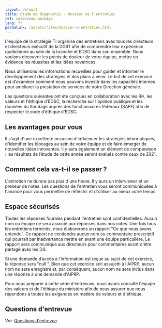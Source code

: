 ```yaml
---
layout: default
title: Étude de diagnostic - Dossier de l'entretien
ref: interview-package
lang: fr
permalink: /assets/files/dossier-d-entretien.html
---
```

<!-- markdownlint-disable MD033 -->

L'équipe de la stratégie TI organise des entretiens avec tous les directeurs et directeurs exécutif de la DGIIT afin de comprendre leur expérience quotidienne au sein de la branche et EDSC dans son ensemble.
Nous voulons découvrir les points de douleur de votre équipe, mettre en évidence les réussites et les idées novatrices.

Nous utiliserons les informations recueillies pour guider et informer le développement des stratégies et des plans à venir.
Le but de cet exercice est d'examiner comment nous pouvons investir dans les capacités internes pour améliorer la prestation de services de notre Direction générale.

Les questions suivantes ont été conçues en collaboration avec les RH, les valeurs et l'éthique d’EDSC, la recherche sur l'opinion publique et les données du Sondage auprès des fonctionnaires fédéraux (SAFF) afin de respecter le code d'éthique d’EDSC.

## Les avantages pour vous

Il s'agit d'une excellente occasion d'influencer les stratégies informatiques, d'identifier les blocages au sein de votre équipe et de faire émerger de nouvelles idées innovantes.
Il y aura également un élément de comparaison : les résultats de l’étude de cette année seront évalués contre ceux de 2021.

## Comment cela va-t-il se passer ?

L'entretien ne durera pas plus d'une heure.
Il y aura un interviewer et un preneur de notes.
Les questions de l'entretien vous seront communiquées à l'avance pour vous permettre de réfléchir et d'utiliser au mieux votre temps.

## Espace sécurisés

Toutes les réponses fournies pendant l'entretien sont confidentielles.
Aucun nom ou équipe ne sera associé aux réponses dans nos notes.
Une fois tous les entretiens terminés, nous élaborerons un rapport "Ce que nous avons entendu".
Ce rapport ne contiendra aucun nom ou commentaire prescriptif qui pourrait par inadvertance mettre en avant une équipe particulière.
Le rapport sera communiqué aux directeurs pour commentaires avant d'être partagé avec les DG.

Si une demande d’accès à l’information est reçue au sujet de cet exercice, la réponse sera "null ".
Bien que cet exercice soit assujetti à l'AIPRP, aucun nom ne sera enregistré et, par conséquent, aucun nom ne sera inclus dans une réponse à une demande d'AIPRP.

Pour nous préparer à cette série d'entrevues, nous avons consulté l'équipe des valeurs et de l'éthique du ministère afin de nous assurer que nous répondons à toutes les exigences en matière de valeurs et d'éthique.

## Questions d'entrevue

Voir <a href="{{ site.baseurl }}{% link assets/files/questions-d-entrevue.md %}" title="Questions d'entrevue">Questions d'entrevue</a>